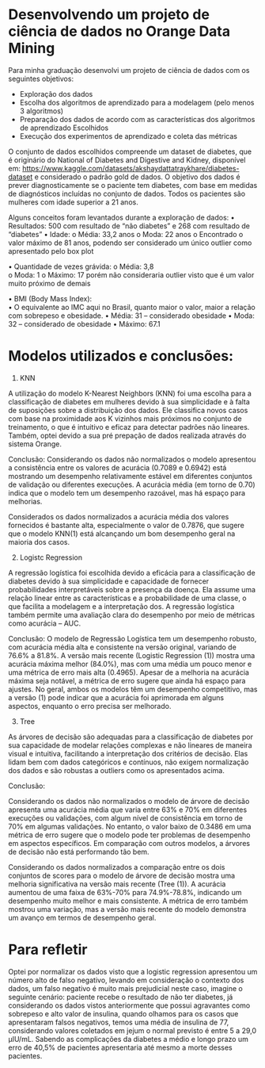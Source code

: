 # Desenvolvendo um projeto de ciência de dados no Orange Data Mining

Para minha graduação desenvolvi um projeto de ciência de dados com os seguintes objetivos:

- Exploração dos dados
- Escolha dos algoritmos de aprendizado para a modelagem (pelo menos 3 algoritmos)
- Preparação dos dados de acordo com as características dos algoritmos de aprendizado Escolhidos
- Execução dos experimentos de aprendizado e coleta das métricas

O conjunto de dados escolhidos compreende um dataset de diabetes, que é originário do 
National of Diabetes and Digestive and Kidney, disponível em: https://www.kaggle.com/datasets/akshaydattatraykhare/diabetes-dataset e considerado o  padrão gold de dados.  O objetivo dos dados é prever diagnosticamente se o paciente tem diabetes, com base em medidas de diagnósticos incluídas no conjunto de dados. Todos os pacientes são mulheres com idade superior a 21 anos. 

Alguns conceitos foram levantados durante a exploração de dados: 
• Resultados: 500 com resultado de “não diabetes” e 268 com resultado de “diabetes” 
• Idade: 
o Média: 33,2 anos 
o Moda: 22 anos 
o Encontrado o valor máximo de 81 anos, podendo ser considerado um único outlier como apresentado pelo box plot

• Quantidade de vezes grávida: 
o Média: 3,8  
o Moda: 1 
o Máximo: 17 porém não consideraria outlier visto que é um valor muito próximo de demais  

• BMI (Body Mass Index):  
• O equivalente ao IMC aqui no Brasil, quanto maior o valor, maior a relação com sobrepeso e obesidade. 
• Média: 31 – considerado obesidade 
• Moda: 32 – considerado de obesidade 
• Máximo: 67.1

# Modelos utilizados e conclusões:

1. KNN 
 
A utilização do modelo K-Nearest Neighbors (KNN) foi uma escolha para a classificação de 
diabetes em mulheres devido à sua simplicidade e à falta de suposições sobre a distribuição 
dos dados. Ele classifica novos casos com base na proximidade aos K vizinhos mais próximos 
no conjunto de treinamento, o que é intuitivo e eficaz para detectar padrões não lineares.  
Também, optei devido a sua pré prepação de dados realizada através do sistema Orange. 

Conclusão: Considerando os dados não normalizados o modelo apresentou a consistência entre os 
valores de acurácia (0.7089 e 0.6942) está mostrando um desempenho relativamente estável 
em diferentes conjuntos de validação ou diferentes execuções. A acurácia média (em torno 
de 0.70) indica que o modelo tem um desempenho razoável, mas há espaço para melhorias. 
 
Considerados os dados normalizados a acurácia média dos valores fornecidos é bastante alta, 
especialmente o valor de 0.7876, que sugere que o modelo KNN(1) está alcançando um bom 
desempenho geral na maioria dos casos. 

 
2. Logistc Regression 
 
A regressão logística foi escolhida devido a eficácia para a classificação de diabetes devido à 
sua simplicidade e capacidade de fornecer probabilidades interpretáveis sobre a presença da 
doença. Ela assume uma relação linear entre as características e a probabilidade de uma 
classe, o que facilita a modelagem e a interpretação dos. A regressão logística também 
permite uma avaliação clara do desempenho por meio de métricas como acurácia – AUC. 

Conclusão: 
O modelo de Regressão Logística tem um desempenho robusto, com acurácia média alta e 
consistente na versão original, variando de 76.6% a 81.8%. A versão mais recente (Logistic 
Regression (1)) mostra uma acurácia máxima melhor (84.0%), mas com uma média um pouco 
menor e uma métrica de erro mais alta (0.4965). Apesar de a melhoria na acurácia máxima 
seja notável, a métrica de erro sugere que ainda há espaço para ajustes. No geral, ambos os 
modelos têm um desempenho competitivo, mas a versão (1) pode indicar que a acurácia foi 
aprimorada em alguns aspectos, enquanto o erro precisa ser melhorado. 
 
3. Tree 
 
As árvores de decisão são adequadas para a classificação de diabetes por sua capacidade de 
modelar relações complexas e não lineares de maneira visual e intuitiva, facilitando a 
interpretação dos critérios de decisão. Elas lidam bem com dados categóricos e contínuos, 
não exigem normalização dos dados e são robustas a outliers como os apresentados acima.  

Conclusão: 

Considerando os dados não normalizados o modelo de árvore de decisão apresenta uma 
acurácia média que varia entre 63% e 70% em diferentes execuções ou validações, com algum 
nível de consistência em torno de 70% em algumas validações. No entanto, o valor baixo de 
0.3486 em uma métrica de erro sugere que o modelo pode ter problemas de desempenho 
em aspectos específicos. Em comparação com outros modelos, a árvores de decisão não está 
performando tão bem. 
 
Considerando os dados normalizados a comparação entre os dois conjuntos de scores para o 
modelo de árvore de decisão mostra uma melhoria significativa na versão mais recente (Tree 
(1)). A acurácia aumentou de uma faixa de 63%-70% para 74.9%-78.8%, indicando um 
desempenho muito melhor e mais consistente. A métrica de erro também mostrou uma variação, mas a versão mais recente do modelo demonstra um avanço em termos de 
desempenho geral. 

# Para refletir

Optei por normalizar os dados visto que a logistic regression apresentou um número alto de 
falso negativo, levando em consideração o contexto dos dados, um falso negativo é muito 
mais prejudicial neste caso, imagine o seguinte cenário: paciente recebe o resultado de não 
ter diabetes, já considerando os dados vistos anteriormente que possui agravantes como 
sobrepeso e alto valor de insulina, quando olhamos para os casos que apresentaram falsos 
negativos, temos uma média de insulina de 77, considerando valores coletados em jejum o 
normal previsto é entre 5 a 29,0 µIU/mL. Sabendo as complicações da diabetes a médio e 
longo prazo um erro de 40,5% de pacientes apresentaria até mesmo a morte desses 
pacientes. 
